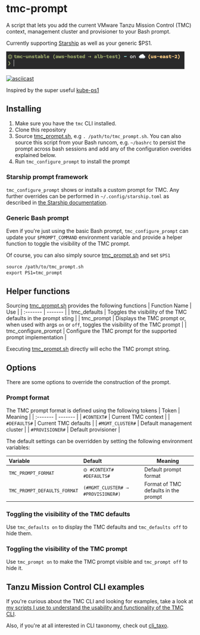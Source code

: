 # tmc-prompt

A script that lets you add the current VMware Tanzu Mission Control (TMC) context, management cluster and provisioner to your Bash prompt.

Currently supporting [Starship](https://starship.rs/) as well as your generic $PS1.

![starship prompt example](img/starship_example.png)

[![asciicast](https://asciinema.org/a/1aW05S2GjC89WsRfMLh0l8uNc.svg)](https://asciinema.org/a/1aW05S2GjC89WsRfMLh0l8uNc)

Inspired by the super useful [kube-ps1](https://github.com/jonmosco/kube-ps1)

## Installing
1. Make sure you have the `tmc` CLI installed.
2. Clone this repository
3. Source [tmc_prompt.sh](tmc_prompt.sh), e.g `. /path/to/tmc_prompt.sh`. You can also source this script from your Bash runcom, e.g. `~/bashrc` to persist the prompt across bash sessions and add any of the configuration overides explained below.
4. Run `tmc_configure_prompt` to install the prompt

### Starship prompt framework
`tmc_configure_prompt` shows or installs a custom prompt for TMC. Any further overrides can be performed in `~/.config/starship.toml` as described in [the Starship documentation](https://starship.rs/config/#custom-commands).

### Generic Bash prompt
Even if you're just using the basic Bash prompt, `tmc_configure_prompt` can update your `$PROMPT_COMMAND` environment variable and provide a helper function to toggle the visibility of the TMC prompt.

Of course, you can also simply source [tmc_prompt.sh](tmc_prompt.sh) and set `$PS1`
```shell
source /path/to/tmc_prompt.sh
export PS1=tmc_prompt
```

## Helper functions
Sourcing [tmc_prompt.sh](tmc_prompt.sh) provides the following functions
| Function Name | Use |
| :------- | ------- |
| tmc_defaults | Toggles the visibility of the TMC defaults in the prompt sting |
| tmc_prompt | Displays the TMC prompt or, when used with args `on` or `off`, toggles the visibility of the TMC prompt |
| tmc_configure_prompt | Configure the TMC prompt for the supported prompt implementation |

Executing [tmc_prompt.sh](tmc_prompt.sh) directly will echo the TMC prompt string.

## Options
There are some options to override the construction of the prompt.

### Prompt format
The TMC prompt format is defined using the following tokens
| Token | Meaning |
| :------- | ------- |
| `#CONTEXT#` | Current TMC context |
| `#DEFAULTS#` | Current TMC defaults |
| `#MGMT_CLUSTER#` | Default management cluster |
| `#PROVISIONER#` | Default provisioner |

The default settings can be overridden by setting the following environment variables:

| Variable | Default | Meaning |
| :------- | :------ | ------- |
| `TMC_PROMPT_FORMAT` | `⏣ #CONTEXT# #DEFAULTS#` | Default prompt format |
| `TMC_PROMPT_DEFAULTS_FORMAT` | `(#MGMT_CLUSTER# ⇢ #PROVISIONER#)` | Format of TMC defaults in the prompt |

### Toggling the visibility of the TMC defaults
Use `tmc_defaults on` to display the TMC defaults and `tmc_defaults off` to hide them.

### Toggling the visibility of the TMC prompt
Use `tmc_prompt on` to make the TMC prompt visible and `tmc_prompt off` to hide it.

## Tanzu Mission Control CLI examples
If you're curious about the TMC CLI and looking for examples, take a look at [my scripts I use to understand the usability and functionality of the TMC CLI](https://github.com/ali5ter/vmware_scripts/tree/master/tmc).

Also, if you're at all interested in CLI taxonomy, check out [cli_taxo](https://github.com/ali5ter/cli_taxo).